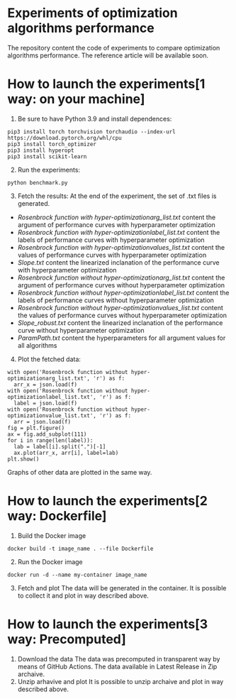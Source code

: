 # Experiments of optimization algorithms performance
The repository content the code of experiments to compare optimization algorithms performance.
The reference article will be available soon. 
# How to launch the experiments[1 way: on your machine]
1. Be sure to have Python 3.9 and install dependences:
```
pip3 install torch torchvision torchaudio --index-url https://download.pytorch.org/whl/cpu
pip3 install torch_optimizer
pip3 install hyperopt
pip3 install scikit-learn
```

2. Run the experiments:
```
python benchmark.py
```
3. Fetch the results:
At the end of the experiment, the set of .txt files is generated.
- *Rosenbrock function with hyper-optimizationarg_list.txt* content the argument of performance curves with hyperparameter optimization
- *Rosenbrock function with hyper-optimizationlabel_list.txt* content the labels of performance curves with hyperparameter optimization
- *Rosenbrock function with hyper-optimizationvalues_list.txt* content the values of performance curves with hyperparameter optimization
- *Slope.txt* content the linearized inclanation of the performance curve with hyperparameter optimization
- *Rosenbrock function without hyper-optimizationarg_list.txt* content the argument of performance curves without hyperparameter optimization
- *Rosenbrock function without hyper-optimizationlabel_list.txt* content the labels of performance curves without hyperparameter optimization
- *Rosenbrock function without hyper-optimizationvalues_list.txt* content the values of performance curves without hyperparameter optimization
- *Slope_robust.txt* content the linearized inclanation of the performance curve without hyperparameter optimization
- *ParamPath.txt* content the hyperparameters for all argument values for all algorithms
4. Plot the fetched data:
```
with open('Rosenbrock function without hyper-optimizationarg_list.txt', 'r') as f:
  arr_x = json.load(f)
with open('Rosenbrock function without hyper-optimizationlabel_list.txt', 'r') as f:
  label = json.load(f)
with open('Rosenbrock function without hyper-optimizationvalue_list.txt', 'r') as f:
  arr = json.load(f) 
fig = plt.figure()
ax = fig.add_subplot(111)
for i in range(len(label)):
  lab = label[i].split(".")[-1]
  ax.plot(arr_x, arr[i], label=lab)
plt.show()
```
Graphs of other data are plotted in the same way.

# How to launch the experiments[2 way: Dockerfile]
1. Build the Docker image
```
docker build -t image_name . --file Dockerfile
```
2. Run the Docker image
```
docker run -d --name my-container image_name
```
3. Fetch and plot
The data will be generated in the container. It is possible to collect it and plot in way described above.

# How to launch the experiments[3 way: Precomputed]
1. Download the data
The data was precomputed in transparent way by means of GitHub Actions. The data available in Latest Release in Zip archaive.
2. Unzip arhavive and plot
It is possible to unzip archaive and plot in way described above.
